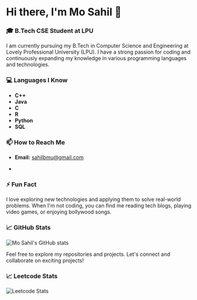 # Hi there, I'm Mo Sahil 👋

### 🎓 B.Tech CSE Student at LPU

I am currently pursuing my B.Tech in Computer Science and Engineering at Lovely Professional University (LPU). I have a strong passion for coding and continuously expanding my knowledge in various programming languages and technologies.

### 💻 Languages I Know

- **C++**
- **Java**
- **C**
- **R**
- **Python**
- **SQL**

### 📫 How to Reach Me

- **Email:** [sahilbmu@gmail.com](mailto:sahilbmu@gmail.com)

- 

### ⚡ Fun Fact

I love exploring new technologies and applying them to solve real-world problems. When I'm not coding, you can find me reading tech blogs, playing video games, or enjoying bollywood songs.

### 📈 GitHub Stats

![Mo Sahil's GitHub stats](https://github-readme-stats.vercel.app/api?username=mo-sahill&show_icons=true&theme=radical)

Feel free to explore my repositories and projects. Let's connect and collaborate on exciting projects!

### 📈 Leetcode Stats

![Leetcode Stats](https://leetcard.jacoblin.cool/Mo-Sahill)
